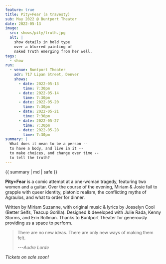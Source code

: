 ```yaml
---
feature: true
title: Pity+Fear (a travesty)
sub: May 2022 @ Buntport Theater
date: 2022-05-13
image:
  src: shows/pity/truth.jpg
  alt: |
    show details in bold type
    over a blurred painting of
    naked Truth emerging from her well.
tags:
  - show
run:
  - venue: Buntport Theater
    adr: 717 Lipan Street, Denver
    shows:
      - date: 2022-05-13
        time: 7:30pm
      - date: 2022-05-14
        time: 7:30pm
      - date: 2022-05-20
        time: 7:30pm
      - date: 2022-05-21
        time: 7:30pm
      - date: 2022-05-27
        time: 7:30pm
      - date: 2022-05-28
        time: 7:30pm
summary: |
  What does it mean to be a person --
  to have a body, and live in it --
  to make choices, and change over time --
  to tell the truth?
---
```


{{ summary | md | safe }}

**Pity+Fear**
is a comic attempt at a one-woman tragedy,
featuring two women and a guitar.
Over the course of the evening,
Miriam & Josie fail to grapple with queer identity,
platonic realism,
the conflicting myths of Agraulos,
and what to order for dinner.

Written by Miriam Suzanne,
with original music & lyrics
by Josselyn Cool (Better Selfs, Teacup Gorilla).
Designed & developed with Julie Rada, Kenny Storms,
and Erin Rollman.
Thanks to Buntport Theater for
generously providing us a space to perform.

> There are no new ideas.
> There are only new ways of making them felt.
>
> _---Audre Lorde_

_Tickets on sale soon!_

